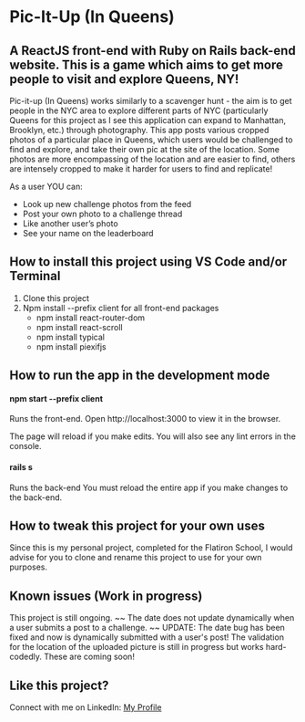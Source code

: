 # Pic-It-Up (In Queens)

## A ReactJS front-end with Ruby on Rails back-end website. This is a game which aims to get more people to visit and explore Queens, NY!

Pic-it-up (In Queens) works similarly to a scavenger hunt - the aim is to get people in the NYC area to explore different parts of NYC (particularly Queens for this project as I see this application can expand to Manhattan, Brooklyn, etc.) through photography. This app posts various cropped photos of a particular place in Queens, which users would be challenged to find and explore, and take their own pic at the site of the location. Some photos are more encompassing of the location and are easier to find, others are intensely cropped to make it harder for users to find and replicate! 

As a user YOU can:
* Look up new challenge photos from the feed
* Post your own photo to a challenge thread
* Like another user’s photo
* See your name on the leaderboard

## How to install this project using VS Code and/or Terminal

1. Clone this project
2. Npm install --prefix client for all front-end packages
    * npm install react-router-dom
    * npm install react-scroll
    * npm install typical
    * npm install piexifjs

## How to run the app in the development mode

#### npm start --prefix client

Runs the front-end.
Open http://localhost:3000 to view it in the browser.

The page will reload if you make edits.
You will also see any lint errors in the console.

#### rails s

Runs the back-end
You must reload the entire app if you make changes to the back-end.

## How to tweak this project for your own uses

Since this is my personal project, completed for the Flatiron School, I would advise for you to clone and rename this project to use for your own purposes.

## Known issues (Work in progress)

This project is still ongoing. ~~ The date does not update dynamically when a user submits a post to a challenge. ~~ UPDATE: The date bug has been fixed and now is dynamically submitted with a user's post! The validation for the location of the uploaded picture is still in progress but works hard-codedly. These are coming soon!

## Like this project?

Connect with me on LinkedIn:
[My Profile](https://www.linkedin.com/in/miguel-nazario/)